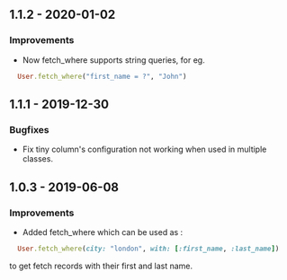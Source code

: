 ## 1.1.2 - 2020-01-02

### Improvements

* Now fetch_where supports string queries, for eg. 
```ruby
  User.fetch_where("first_name = ?", "John")
``` 

## 1.1.1 - 2019-12-30

### Bugfixes

* Fix tiny column's configuration not working when used in multiple classes. 


## 1.0.3 - 2019-06-08

### Improvements
  * Added fetch_where which can be used as :
  ```ruby
    User.fetch_where(city: "london", with: [:first_name, :last_name])
  ```
  to get fetch records with their first and last name.
